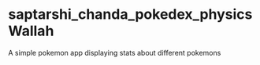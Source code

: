 # saptarshi_chanda_pokedex_physicsWallah
 A simple pokemon app displaying stats about different pokemons 

